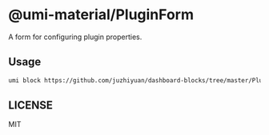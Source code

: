 # @umi-material/PluginForm

A form for configuring plugin properties.

## Usage

```sh
umi block https://github.com/juzhiyuan/dashboard-blocks/tree/master/PluginForm
```

## LICENSE

MIT
